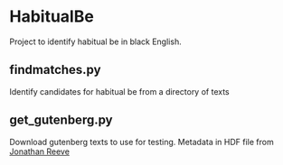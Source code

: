 # HabitualBe
Project to identify habitual be in black English. 

## findmatches.py
Identify candidates for habitual be from a directory of texts

## get_gutenberg.py
Download gutenberg texts to use for testing. Metadata in HDF file  from [Jonathan Reeve](https://github.com/JonathanReeve/gitenberg-experiments)




